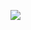 <!---
- 👋 Hi, I’m @OwnedByKiLo
- 👀 I’m interested in ...
- 🌱 I’m currently learning ...
- 💞️ I’m looking to collaborate on ...
- 📫 How to reach me ...

OwnedByKiLo/OwnedByKiLo is a ✨ special ✨ repository because its `README.md` (this file) appears on your GitHub profile.
You can click the Preview link to take a look at your changes.
--->
![](https://komarev.com/ghpvc/?username=OwnedByKiLo&label=Times+Stalked&color=121418&style=flat-square)

